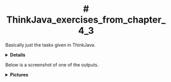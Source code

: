 <h1 align="center"># ThinkJava_exercises_from_chapter_4_3</h1>
    
Basically just the tasks given in ThinkJava.

<details><summary><strong>Details</strong></summary> <p>
These tasks had us trying to figure out how the program runs itself.

</p>
</details>

Below is a screenshot of one of the outputs.

<details><summary><strong>Pictures</strong></summary> <p>

![image]![OPG 4 3](https://user-images.githubusercontent.com/89967283/132508071-5b05009e-1c2c-4a41-9ea0-019d2365257f.png)

</p>
</details>
